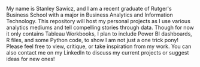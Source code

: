 My name is Stanley Sawicz, and I am a recent graduate of Rutger's Business School
with a major in Business Analytics and Information Technology. This repository will
host my personal projects as I use various analytics mediums and tell compelling 
stories through data. Though for now it only contains Tableau Workbooks, I plan to 
include Power BI dashboards, R files, and some Python code, to show I am not just a
one trick pony! Please feel free to view, critique, or take inspiration from my work.
You can also contact me on my LinkedIn to discuss my current projects or suggest ideas
for new ones!
